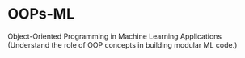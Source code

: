 # OOPs-ML
Object-Oriented Programming in Machine Learning Applications (Understand the role of OOP concepts in building modular ML code.)

